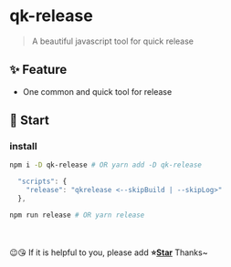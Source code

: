 # qk-release

> A beautiful javascript tool for quick release

## ✨ Feature

- One common and quick tool for release

## 🚀 Start

### install

```bash
npm i -D qk-release # OR yarn add -D qk-release
```

```js
  "scripts": {
    "release": "qkrelease <--skipBuild | --skipLog>"
  },
```

```bash
npm run release # OR yarn release
```

<br>
<br>
😉😘 If it is helpful to you, please add <b>⭐️<a href="https://github.com/YanPanMichael/qk-release">Star</a></b> Thanks~
